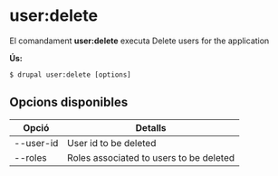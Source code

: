 # user:delete
El comandament **user:delete** executa Delete users for the application

**Ús:**
```
$ drupal user:delete [options] 
```

## Opcions disponibles
Opció | Detalls
-------|-------------
--user-id | User id to be deleted
--roles | Roles associated to users to be deleted
